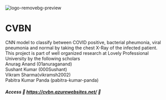 ![logo-removebg-preview](https://user-images.githubusercontent.com/54889234/209686448-b5063755-f6df-492f-a1ed-14afdec81440.jpg)
# CVBN 
CNN model to classify between COVID positive, bacterial pheumonia, viral pneumonia and normal by taking the chest X-Ray of the infected patient. <br/>
This project is part of well organized research at Lovely Professional University by the following scholars <br/>
Anurag Anand (01anuraganand)<br/>
Sushant Kumar (000Sushant)<br/>
Vikram Sharma(vikramsh2002)<br/>
Pabitra Kumar Panda (pabitra-kumar-panda)<br/>

##### Access 🚀 https://cvbn.azurewebsites.net/ 🚀


